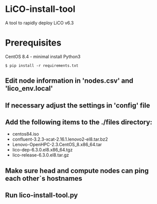 # LiCO-install-tool
A tool to rapidly deploy LiCO v6.3

# Prerequisites
CentOS 8.4 - minimal install
Python3

`$ pip install -r requirements.txt`

## Edit node information in 'nodes.csv' and 'lico_env.local'
## If necessary adjust the settings in 'config' file

## Add the following items to the ./files directory:

- centos84.iso
- confluent-3.2.3-xcat-2.16.1.lenovo2-el8.tar.bz2
- Lenovo-OpenHPC-2.3.CentOS_8.x86_64.tar
- lico-dep-6.3.0.el8.x86_64.tgz
- lico-release-6.3.0.el8.tar.gz

## Make sure head and compute nodes can ping each other`s hostnames

## Run lico-install-tool.py

